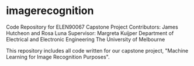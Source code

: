 # imagerecognition
Code Repository for ELEN90067 Capstone Project
Contributors: James Hutcheon and Rosa Luna
Supervisor: Margreta Kuijper
Department of Electrical and Electronic Engineering
The University of Melbourne

This repository includes all code written for our capstone project, "Machine Learning for Image Recognition Purposes".
